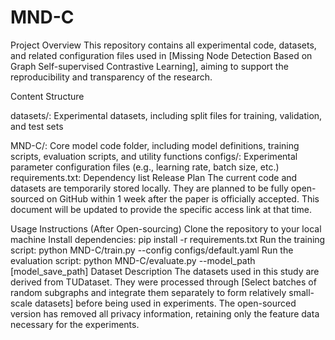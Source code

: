 # MND-C

Project Overview
This repository contains all experimental code, datasets, and related configuration files used in [Missing Node Detection Based on Graph Self-supervised Contrastive Learning], aiming to support the reproducibility and transparency of the research.

Content Structure

datasets/: Experimental datasets, including split files for training, validation, and test sets

MND-C/: Core model code folder, including model definitions, training scripts, evaluation scripts, and utility functions
configs/: Experimental parameter configuration files (e.g., learning rate, batch size, etc.)
requirements.txt: Dependency list
Release Plan
The current code and datasets are temporarily stored locally. They are planned to be fully open-sourced on GitHub within 1 week after the paper is officially accepted. This document will be updated to provide the specific access link at that time.

Usage Instructions (After Open-sourcing)
Clone the repository to your local machine
Install dependencies: pip install -r requirements.txt
Run the training script: python MND-C/train.py --config configs/default.yaml
Run the evaluation script: python MND-C/evaluate.py --model_path [model_save_path]
Dataset Description
The datasets used in this study are derived from TUDataset. They were processed through [Select batches of random subgraphs and integrate them separately to form relatively small-scale datasets] before being used in experiments. The open-sourced version has removed all privacy information, retaining only the feature data necessary for the experiments.
